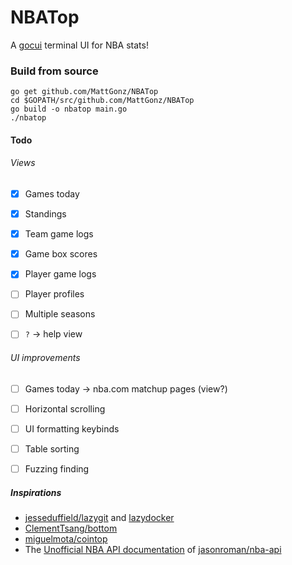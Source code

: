 # NBATop
A [gocui](https://github.com/jroimartin/gocui) terminal UI for NBA stats!

### Build from source
```
go get github.com/MattGonz/NBATop
cd $GOPATH/src/github.com/MattGonz/NBATop
go build -o nbatop main.go
./nbatop
```


#### Todo
###### Views
- [x] Games today
- [x] Standings
- [x] Team game logs
- [x] Game box scores
- [x] Player game logs
- [ ] Player profiles
- [ ] Multiple seasons
- [ ] `?` → help view


###### UI improvements
- [ ] Games today → nba.com matchup pages (view?)
- [ ] Horizontal scrolling
- [ ] UI formatting keybinds
- [ ] Table sorting
- [ ] Fuzzing finding



##### Inspirations
* [jesseduffield/lazygit](https://github.com/jesseduffield/lazygit) and [lazydocker](https://github.com/jesseduffield/lazydocker)
* [ClementTsang/bottom](https://github.com/ClementTsang/bottom)
* [miguelmota/cointop](https://github.com/cointop-sh/cointop)
* The [Unofficial NBA API documentation](http://nbasense.com/nba-api/) of [jasonroman/nba-api](https://github.com/jasonroman/nba-api)
